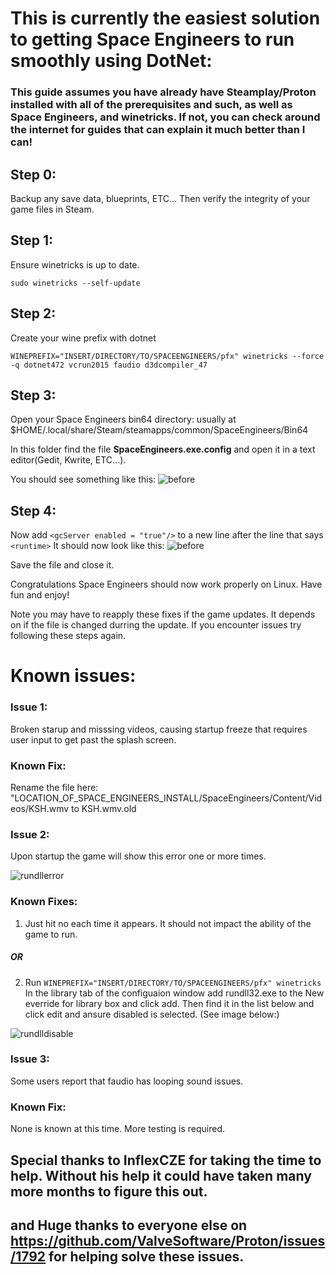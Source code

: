 # This is currently the easiest solution to getting Space Engineers to run smoothly using DotNet:
### This guide assumes you have already have Steamplay/Proton installed with all of the prerequisites and such, as well as Space Engineers, and winetricks. If not, you can check around the internet for guides that can explain it much better than I can!

## Step 0:
  Backup any save data, blueprints, ETC...
  Then verify the integrity of your game files in Steam.

## Step 1:
  Ensure winetricks is up to date.
  
  `sudo winetricks --self-update`

## Step 2:
  Create your wine prefix with dotnet
  
  `WINEPREFIX="INSERT/DIRECTORY/TO/SPACEENGINEERS/pfx" winetricks --force -q dotnet472 vcrun2015 faudio d3dcompiler_47`
  
## Step 3:
  Open your Space Engineers bin64 directory: usually at $HOME/.local/share/Steam/steamapps/common/SpaceEngineers/Bin64
  
  In this folder find the file **SpaceEngineers.exe.config** and open it in a text editor(Gedit, Kwrite, ETC...). 
  
  You should see something like this:
  ![before](https://github.com/Linux74656/SpaceEngineersLinuxPatches/blob/master/Before.png)
    
## Step 4:
  Now add `<gcServer enabled = "true"/>` to a new line after the line that says `<runtime>`
  It should now look like this:
  ![before](https://github.com/Linux74656/SpaceEngineersLinuxPatches/blob/master/After.png)
  
  Save the file and close it.
  
  Congratulations Space Engineers should now work properly on Linux. Have fun and enjoy!
  
  Note you may have to reapply these fixes if the game updates. It depends on if the file is changed durring the update.
  If you encounter issues try following these steps again.
  
  # Known issues:
  
  ### Issue 1:  
  Broken starup and misssing videos, causing startup freeze that requires user input to get past the splash screen.
  
  ### Known Fix:
  Rename the file here: "LOCATION_OF_SPACE_ENGINEERS_INSTALL/SpaceEngineers/Content/Videos/KSH.wmv to KSH.wmv.old
  
  ### Issue 2:  
  Upon startup the game will show this error one or more times.
  
  ![rundllerror](https://github.com/Linux74656/SpaceEngineersLinuxPatches/blob/master/rundll32.png)
  
  ### Known Fixes:
  1) Just hit no each time it appears. It should not impact the ability of the game to run.
  
  ##### OR
  
  2) Run `WINEPREFIX="INSERT/DIRECTORY/TO/SPACEENGINEERS/pfx" winetricks`
  In the library tab of the configuaion window add rundll32.exe to the New everride for library box and click add. Then find it in the list below and click edit and ansure disabled is selected. (See image below:)
  
  ![rundlldisable](https://github.com/Linux74656/SpaceEngineersLinuxPatches/blob/master/disablerundll32.png)
  
  ### Issue 3:  
  Some users report that faudio has looping sound issues.
  
  ### Known Fix:  
  None is known at this time. More testing is required.
    
  
  ## Special thanks to InflexCZE for taking the time to help. Without his help it could have taken many more months to figure this out.
  ## and Huge thanks to everyone else on https://github.com/ValveSoftware/Proton/issues/1792 for helping solve these issues.
